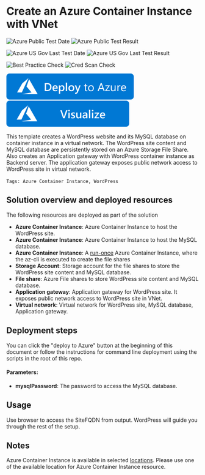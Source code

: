 # Create an Azure Container Instance with VNet
![Azure Public Test Date](https://azurequickstartsservice.blob.core.windows.net/badges/201-aci-wordpress-vnet/PublicLastTestDate.svg)
![Azure Public Test Result](https://azurequickstartsservice.blob.core.windows.net/badges/201-aci-wordpress-vnet/PublicDeployment.svg)

![Azure US Gov Last Test Date](https://azurequickstartsservice.blob.core.windows.net/badges/201-aci-wordpress-vnet/FairfaxLastTestDate.svg)
![Azure US Gov Last Test Result](https://azurequickstartsservice.blob.core.windows.net/badges/201-aci-wordpress-vnet/FairfaxDeployment.svg)

![Best Practice Check](https://azurequickstartsservice.blob.core.windows.net/badges/201-aci-wordpress-vnet/BestPracticeResult.svg)
![Cred Scan Check](https://azurequickstartsservice.blob.core.windows.net/badges/201-aci-wordpress-vnet/CredScanResult.svg)

[![Deploy To Azure](https://raw.githubusercontent.com/Azure/azure-quickstart-templates/master/1-CONTRIBUTION-GUIDE/images/deploytoazure.svg?sanitize=true)](https://portal.azure.com/#create/Microsoft.Template/uri/https%3A%2F%2Fraw.githubusercontent.com%2FAzure%2Fazure-quickstart-templates%2Fmaster%2F201-aci-wordpress-vnet%2Fazuredeploy.json)
[![Visualize](https://raw.githubusercontent.com/Azure/azure-quickstart-templates/master/1-CONTRIBUTION-GUIDE/images/visualizebutton.svg?sanitize=true)](http://armviz.io/#/?load=https%3A%2F%2Fraw.githubusercontent.com%2FAzure%2Fazure-quickstart-templates%2Fmaster%2F201-aci-wordpress-vnet%2Fazuredeploy.json)    

This template creates a WordPress website and its MySQL database on container instance in a virtual network. The WordPress site content and MySQL database are persistently stored on an Azure Storage File Share.
Also creates an Application gateway with WordPress container instance as Backend server. The application gateway exposes public network access to WordPress site in virtual network.

`Tags: Azure Container Instance, WordPress`

## Solution overview and deployed resources

The following resources are deployed as part of the solution

+ **Azure Container Instance**: Azure Container Instance to host the WordPress site.
+ **Azure Container Instance**: Azure Container Instance to host the MySQL database.
+ **Azure Container Instance**: A [run-once](https://docs.microsoft.com/en-us/azure/container-instances/container-instances-restart-policy#container-restart-policy) Azure Container Instance, where the az-cli is executed to create the file shares
+ **Storage Account**: Storage account for the file shares to store the WordPress site content and MySQL database.
+ **File share**: Azure File shares to store WordPress site content and MySQL database.
+ **Application gateway**: Application gateway for WordPress site. It exposes public network access to WordPress site in VNet.
+ **Virtual network**: Virtual network for WordPress site, MySQL database, Application gateway.

## Deployment steps

You can click the "deploy to Azure" button at the beginning of this document or follow the instructions for command line deployment using the scripts in the root of this repo. 

#### Parameters:
+ **mysqlPassword**: The password to access the MySQL database.

## Usage

Use browser to access the SiteFQDN from output. WordPress will guide you through the rest of the setup.

## Notes
Azure Container Instance is available in selected [locations](https://docs.microsoft.com/en-us/azure/container-instances/container-instances-quotas#region-availability). Please use one of the available location for Azure Container Instance resource.
